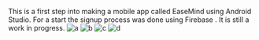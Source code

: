 This is a first step into making a mobile app called EaseMind using Android Studio.
For a start the signup process was done using Firebase .
It is still a work in progress.
![a](https://github.com/sambett/MinEase-MobileApp/assets/130989690/77423c82-af62-4e3a-9561-3c0c1bb6f7b2)
![b](https://github.com/sambett/MinEase-MobileApp/assets/130989690/267190a8-6aba-4fce-9cb3-8bcf342fc4d4)
![c](https://github.com/sambett/MinEase-MobileApp/assets/130989690/077859f6-8b62-4ce6-94a5-35d5a34e3c9f)
![d](https://github.com/sambett/MinEase-MobileApp/assets/130989690/6f0937c8-9b43-4a68-9b20-f0367910bd82)
